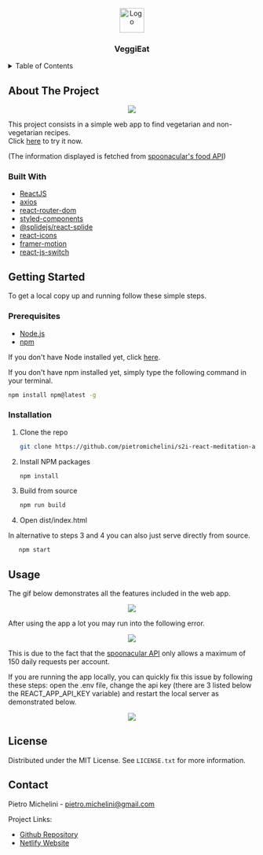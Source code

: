 <!-- PROJECT LOGO -->
<div align="center">
  <a href="https://github.com/pietromichelini/s2i-recipes-app/">
    <img src="public/favicon.ico" alt="Logo" width="50" height="50">
  </a>
<h3 align="center">VeggiEat</h3>
</div>


<!-- TABLE OF CONTENTS -->
<details>
  <summary>Table of Contents</summary>
  <ol>
    <li>
      <a href="#about-the-project">About The Project</a>
      <ul>
        <li><a href="#built-with">Built With</a></li>
      </ul>
    </li>
    <li>
      <a href="#getting-started">Getting Started</a>
      <ul>
        <li><a href="#prerequisites">Prerequisites</a></li>
        <li><a href="#installation">Installation</a></li>
      </ul>
    </li>
    <li><a href="#usage">Usage</a></li>
    <li><a href="#license">License</a></li>
    <li><a href="#contact">Contact</a></li>
  </ol>
</details>

<!-- ABOUT THE PROJECT -->
## About The Project

<p align="center"><img src="https://user-images.githubusercontent.com/95065307/196601958-88171416-0957-48c3-9b86-43eef46b5146.gif" /></p>

<p> This project consists in a simple web app to find vegetarian and non-vegetarian recipes. </br>
Click <a target="_blank" href="https://veggieat.netlify.app/">here</a> to try it now. </p> 

(The information displayed is fetched from [spoonacular's food API](https://spoonacular.com/food-api))

### Built With

* [ReactJS](https://reactjs.org/)
* [axios](https://www.npmjs.com/package/axios)
* [react-router-dom](https://www.npmjs.com/package/react-router-dom)
* [styled-components](https://www.npmjs.com/package/styled-components)
* [@splidejs/react-splide](https://www.npmjs.com/package/@splidejs/splide)
* [react-icons](https://www.npmjs.com/package/react-icons)
* [framer-motion](https://www.npmjs.com/package/framer-motion)
* [react-js-switch](https://www.npmjs.com/package/react-js-switch)

<!-- GETTING STARTED -->
## Getting Started

To get a local copy up and running follow these simple steps.

### Prerequisites

* [Node.js](https://nodejs.org/en/)
* [npm](https://docs.npmjs.com/downloading-and-installing-node-js-and-npm)

If you don't have Node installed yet, click [here](https://nodejs.org/en/).

If you don't have npm installed yet, simply type the following command in your terminal.

  ```sh
  npm install npm@latest -g
  ```

### Installation

1. Clone the repo

   ```sh
   git clone https://github.com/pietromichelini/s2i-react-meditation-app.git
   ```
2. Install NPM packages

   ```sh
   npm install
   ```
3. Build from source 

   ```sh
   npm run build
   ```

4. Open dist/index.html 

In alternative to steps 3 and 4 you can also just serve directly from source.
```sh
   npm start
   ```
   
## Usage

The gif below demonstrates all the features included in the web app.

<p align="center"><img src="https://user-images.githubusercontent.com/95065307/196601558-377facb1-06f2-4fff-bbdf-d20d40e2fd55.gif" /></p>

After using the app a lot you may run into the following error.

<p align="center"><img src="https://user-images.githubusercontent.com/95065307/196603252-1623edad-abcb-440b-afc8-47b011bc8eb2.gif" /></p>

This is due to the fact that the [spoonacular API](https://spoonacular.com/food-api) only allows a maximum of 150 daily requests per account.

If you are running the app locally, you can quickly fix this issue by following these steps: open the .env file, change the api key (there are 3 listed below the REACT_APP_API_KEY variable) and restart the local server as demonstrated below.

<p align="center"><img src="https://user-images.githubusercontent.com/95065307/196182027-e4fd9d42-e344-4908-a53b-6ede03f80688.gif" /></p>

<!-- LICENSE -->
## License

Distributed under the MIT License. See `LICENSE.txt` for more information.

<!-- CONTACT -->
## Contact

Pietro Michelini - pietro.michelini@gmail.com

Project Links: 
- [Github Repository](https://github.com/pietromichelini/s2i-recipes-app)
- [Netlify Website](https://veggieat.netlify.app)
